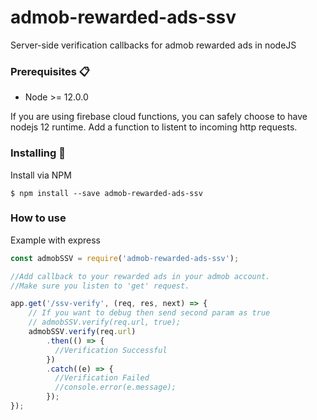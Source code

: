 # admob-rewarded-ads-ssv

Server-side verification callbacks for admob rewarded ads in nodeJS

### Prerequisites 📋
* Node >= 12.0.0

If you are using firebase cloud functions, you can safely choose to have nodejs 12 runtime.
Add a function to listent to incoming http requests.

### Installing 🔧
Install via NPM

```
$ npm install --save admob-rewarded-ads-ssv
```

### How to use

Example with express

```JavaScript
const admobSSV = require('admob-rewarded-ads-ssv');

//Add callback to your rewarded ads in your admob account.
//Make sure you listen to 'get' request.

app.get('/ssv-verify', (req, res, next) => {
    // If you want to debug then send second param as true
    // admobSSV.verify(req.url, true);
    admobSSV.verify(req.url)
        .then(() => {
          //Verification Successful
        })
        .catch((e) => {
          //Verification Failed
          //console.error(e.message);
        });
});

```